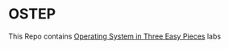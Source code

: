 # OSTEP

This Repo contains [Operating System in Three Easy Pieces](https://pages.cs.wisc.edu/~remzi/OSTEP/) labs 